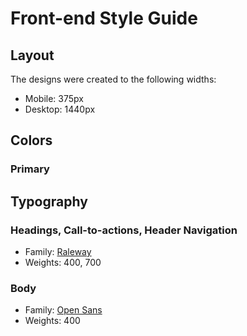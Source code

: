 # Front-end Style Guide

## Layout

The designs were created to the following widths:

- Mobile: 375px
- Desktop: 1440px

## Colors

### Primary



## Typography

### Headings, Call-to-actions, Header Navigation

- Family: [Raleway](https://fonts.google.com/specimen/Raleway)
- Weights: 400, 700

### Body

- Family: [Open Sans](https://fonts.google.com/specimen/Open+Sans)
- Weights: 400